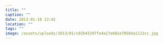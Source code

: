 ```yaml
---
title: ""
caption: ""
date: 2013-01-18 13:42
location: ""
tags: ""
image: /assets/uploads/2013/01/c02b43297fe4a17e681e70584a1113cc.jpg
---
```

